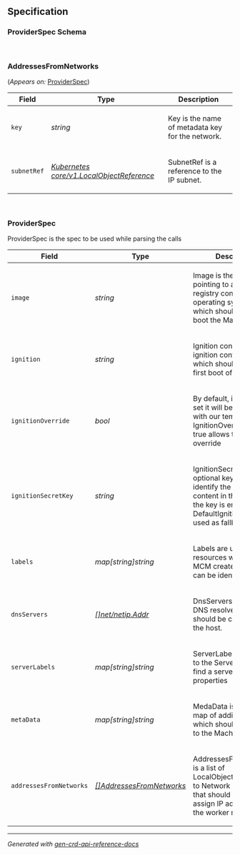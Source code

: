 ## Specification
### ProviderSpec Schema
<br>
<h3 id="settings.gardener.cloud/v1alpha1.AddressesFromNetworks">
<b>AddressesFromNetworks</b>
</h3>
<p>
(<em>Appears on:</em>
<a href="#?id=%23settings.gardener.cloud%2fv1alpha1.ProviderSpec">ProviderSpec</a>)
</p>
<p>
</p>
<table>
<thead>
<tr>
<th>Field</th>
<th>Type</th>
<th>Description</th>
</tr>
</thead>
<tbody>
<tr>
<td>
<code>key</code>
</td>
<td>
<em>
string
</em>
</td>
<td>
<p>Key is the name of metadata key for the network.</p>
</td>
</tr>
<tr>
<td>
<code>subnetRef</code>
</td>
<td>
<em>
<a href="#?id=https%3a%2f%2fkubernetes.io%2fdocs%2freference%2fgenerated%2fkubernetes-api%2fv1.29%2f%23localobjectreference-v1-core">
Kubernetes core/v1.LocalObjectReference
</a>
</em>
</td>
<td>
<p>SubnetRef is a reference to the IP subnet.</p>
</td>
</tr>
</tbody>
</table>
<br>
<h3 id="settings.gardener.cloud/v1alpha1.ProviderSpec">
<b>ProviderSpec</b>
</h3>
<p>
<p>ProviderSpec is the spec to be used while parsing the calls</p>
</p>
<table>
<thead>
<tr>
<th>Field</th>
<th>Type</th>
<th>Description</th>
</tr>
</thead>
<tbody>
<tr>
<td>
<code>image</code>
</td>
<td>
<em>
string
</em>
</td>
<td>
<p>Image is the URL pointing to an OCI registry containing the operating system image which should be used to boot the Machine</p>
</td>
</tr>
<tr>
<td>
<code>ignition</code>
</td>
<td>
<em>
string
</em>
</td>
<td>
<p>Ignition contains the ignition configuration which should be run on first boot of a Machine.</p>
</td>
</tr>
<tr>
<td>
<code>ignitionOverride</code>
</td>
<td>
<em>
bool
</em>
</td>
<td>
<p>By default, if ignition is set it will be merged it with our template
If IgnitionOverride is set to true allows to fully override</p>
</td>
</tr>
<tr>
<td>
<code>ignitionSecretKey</code>
</td>
<td>
<em>
string
</em>
</td>
<td>
<p>IgnitionSecretKey is optional key field used to identify the ignition content in the Secret
If the key is empty, the DefaultIgnitionKey will be used as fallback.</p>
</td>
</tr>
<tr>
<td>
<code>labels</code>
</td>
<td>
<em>
map[string]string
</em>
</td>
<td>
<p>Labels are used to tag resources which the MCM creates, so they can be identified later.</p>
</td>
</tr>
<tr>
<td>
<code>dnsServers</code>
</td>
<td>
<em>
<a href="#?id=https%3a%2f%2fpkg.go.dev%2fnet%2fnetip%23Addr">
[]net/netip.Addr
</a>
</em>
</td>
<td>
<p>DnsServers is a list of DNS resolvers which should be configured on the host.</p>
</td>
</tr>
<tr>
<td>
<code>serverLabels</code>
</td>
<td>
<em>
map[string]string
</em>
</td>
<td>
<p>ServerLabels are passed to the ServerClaim to find a server with certain properties</p>
</td>
</tr>
<tr>
<td>
<code>metaData</code>
</td>
<td>
<em>
map[string]string
</em>
</td>
<td>
<p>MedaData is a key-value map of additional data which should be passed to the Machine.</p>
</td>
</tr>
<tr>
<td>
<code>addressesFromNetworks</code>
</td>
<td>
<em>
<a href="#?id=%23settings.gardener.cloud%2fv1alpha1.AddressesFromNetworks">
[]AddressesFromNetworks
</a>
</em>
</td>
<td>
<p>AddressesFromNetworks is a list of LocalObjectReferences to Network resources that should be used to assign IP addresses to the worker nodes.</p>
</td>
</tr>
</tbody>
</table>
<hr/>
<p><em>
Generated with <a href="https://github.com/ahmetb/gen-crd-api-reference-docs">gen-crd-api-reference-docs</a>
</em></p>
